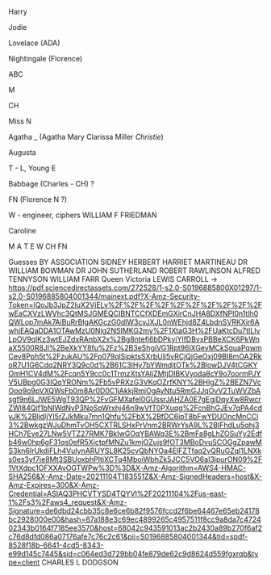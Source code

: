 Harry

Jodie

Lovelace (ADA)

Nightingale (Florence)

ABC

M 

CH

Miss N

Agatha _ (Agatha Mary Clarissa Miller *Christie*)

Augusta 

T - L, Young E

Babbage (Charles - CH) ?

FN (Florence N ?)

W - engineer, ciphers WILLIAM F FRIEDMAN

Caroline

M A T E W CH FN 




Guesses BY ASSOCIATION
SIDNEY HERBERT
HARRIET MARTINEAU
DR WILLIAM BOWMAN
DR JOHN SUTHERLAND
ROBERT RAWLINSON
ALFRED TENNYSON
WILLIAM FARR
Queen Victoria
LEWIS CARROLL -> https://pdf.sciencedirectassets.com/272528/1-s2.0-S0196885800X01297/1-s2.0-S0196885804001344/mainext.pdf?X-Amz-Security-Token=IQoJb3JpZ2luX2VjELv%2F%2F%2F%2F%2F%2F%2F%2F%2F%2FwEaCXVzLWVhc3QtMSJGMEQCIBNTCCfXDEmGXirCnJHA8DXfNPI0n1tlh0QWLop7mAk7AiBuRrBIgAKGczG0dlW3cvJXJL0nWEhjd8Z4LbdnSVRKXir6AwhjEAQaDDA1OTAwMzU0Njg2NSIMKG2my%2F1XtaG3H%2FUaKtcDu7tILlvLpOV9qlKz3wtEJZdxRAnbX2x%2Bg8ntefj6bDPkyiYlfDBvxPBBeXCK6PkWnaX5500R8Jl%2BeXkYY8fu%2Fz%2B3eShgiVG1Rpt96lXGevMCkSguaPqwmCev8Pph5t%2FzukAU%2Fp079qlSipktsSXrbUli5vRCjQjGeOxj09BI8mOA2RkoR7U1G6Cdq2NRY3Q9c0d%2B61C3IHy7bYWmdjtOTk%2BlowDJV4tCGKYOmH1CV4dM%2Fcqn5Y9cc0c1TrmzXtsYAIjZMtjDIBKVyoda8cY9o7oormPJYV5UBpg0G3IQqYRONm%2Fb5vPRXzG3VKqOZrfKNY%2BHIgZ%2BEZN7VcOoo9o9pVXQWsFb0m8Ar0D0C1jAkkjRmjOgAyNtu5RmGJJqOvV2TuWVZbAsgf9n6LJWE5WgT93QP%2FvGFMXafeI0GUssrJAHZA0E7gEgjDqyXw8RwcrZWl84Qjf1bNIWdNyP3NpSpWrxhj46n9wVfT0PXuqg%2FcnBhGJEv7qPA4cdyJK%2BljdIjYI5rZJkMku7mn1Qhfu%2FbX%2BfDC6ipT8bFwYDUOncMnCCl3%2BwkgzWJuDhmTvOH5CXTRLSHxPrVnm2BRWrYsA9L%2BIFhdLu5qhj3HCh7Eve27LNw5VTZ27RMK7BkIwGOqYBAWq3E%2BmFa8gLhZOSuYy2Edfb46w0hp6gF31qs0efR5XjctpfMNZu1kmjOZujs9fOT3MBoDvuSCOGgZpawMS3kn6IrUkdiFLh4VuIynARUYSL8K25cvQbNYOa4EIFZTfaq2vQRuGZqI1LNXks0es3yf7ie8Mt3SBUoxbhPltjXCTq4MboiWbhZk5JCC5VO6aI3jpurON09%2F1VtXdpc1OFXXAvOGTWPw%3D%3D&X-Amz-Algorithm=AWS4-HMAC-SHA256&X-Amz-Date=20211104T183551Z&X-Amz-SignedHeaders=host&X-Amz-Expires=300&X-Amz-Credential=ASIAQ3PHCVTYSD4TQYVI%2F20211104%2Fus-east-1%2Fs3%2Faws4_request&X-Amz-Signature=de6dbd24cbb35c8e6ce6b82f9576fccd2f6be64467e65eb24178bc2928000e00&hash=67a188e3c69ec4899265c4957511f8cc9a8da7c472402343b0164f7185ee3570&host=68042c943591013ac2b2430a89b270f6af2c76d8dfd086a07176afe7c76c2c61&pii=S0196885804001344&tid=spdf-8528f18b-6641-4cd5-8343-e99d145c7445&sid=c064ed3d729bb04fe879de62c9d8624d559fgxrqb&type=client
CHARLES L DODGSON
